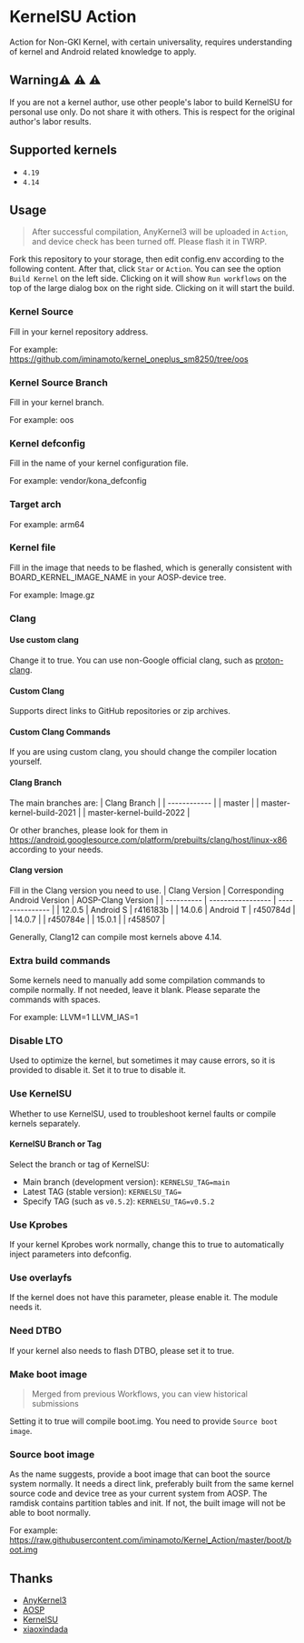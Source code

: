 # KernelSU Action

Action for Non-GKI Kernel, with certain universality, requires understanding of kernel and Android related knowledge to apply.

## Warning:warning: :warning: :warning:

If you are not a kernel author, use other people's labor to build KernelSU for personal use only. Do not share it with others. This is respect for the original author's labor results.

## Supported kernels

- `4.19`
- `4.14`

## Usage

> After successful compilation, AnyKernel3 will be uploaded in `Action`, and device check has been turned off. Please flash it in TWRP.

Fork this repository to your storage, then edit config.env according to the following content. After that, click `Star` or `Action`. You can see the option `Build Kernel` on the left side. Clicking on it will show `Run workflows` on the top of the large dialog box on the right side. Clicking on it will start the build.

### Kernel Source

Fill in your kernel repository address.

For example: https://github.com/iminamoto/kernel_oneplus_sm8250/tree/oos

### Kernel Source Branch

Fill in your kernel branch.

For example: oos

### Kernel defconfig

Fill in the name of your kernel configuration file.

For example: vendor/kona_defconfig

### Target arch

For example: arm64

### Kernel file

Fill in the image that needs to be flashed, which is generally consistent with BOARD_KERNEL_IMAGE_NAME in your AOSP-device tree.

For example: Image.gz

### Clang

#### Use custom clang

Change it to true. You can use non-Google official clang, such as [proton-clang](https://github.com/kdrag0n/proton-clang).

#### Custom Clang

Supports direct links to GitHub repositories or zip archives.

#### Custom Clang Commands

If you are using custom clang, you should change the compiler location yourself.

#### Clang Branch

The main branches are:
| Clang Branch |
| ------------ |
| master |
| master-kernel-build-2021 |
| master-kernel-build-2022 |

Or other branches, please look for them in https://android.googlesource.com/platform/prebuilts/clang/host/linux-x86 according to your needs.

#### Clang version

Fill in the Clang version you need to use.
| Clang Version | Corresponding Android Version | AOSP-Clang Version |
| ---------- | ----------------- | --------------- |
| 12.0.5 | Android S | r416183b |
| 14.0.6 | Android T | r450784d |
| 14.0.7 | | r450784e |
| 15.0.1 | | r458507 |

Generally, Clang12 can compile most kernels above 4.14.

### Extra build commands

Some kernels need to manually add some compilation commands to compile normally. If not needed, leave it blank.
Please separate the commands with spaces.

For example: LLVM=1 LLVM_IAS=1

### Disable LTO

Used to optimize the kernel, but sometimes it may cause errors, so it is provided to disable it. Set it to true to disable it.

### Use KernelSU

Whether to use KernelSU, used to troubleshoot kernel faults or compile kernels separately.

#### KernelSU Branch or Tag

Select the branch or tag of KernelSU:
- Main branch (development version): `KERNELSU_TAG=main`
- Latest TAG (stable version): `KERNELSU_TAG=`
- Specify TAG (such as `v0.5.2`): `KERNELSU_TAG=v0.5.2`

### Use Kprobes

If your kernel Kprobes work normally, change this to true to automatically inject parameters into defconfig.

### Use overlayfs

If the kernel does not have this parameter, please enable it. The module needs it.

### Need DTBO

If your kernel also needs to flash DTBO, please set it to true.

### Make boot image
> Merged from previous Workflows, you can view historical submissions

Setting it to true will compile boot.img. You need to provide `Source boot image`.

### Source boot image

As the name suggests, provide a boot image that can boot the source system normally. It needs a direct link, preferably built from the same kernel source code and device tree as your current system from AOSP. The ramdisk contains partition tables and init. If not, the built image will not be able to boot normally.

For example: https://raw.githubusercontent.com/iminamoto/Kernel_Action/master/boot/boot.img

## Thanks

- [AnyKernel3](https://github.com/osm0sis/AnyKernel3)
- [AOSP](https://android.googlesource.com)
- [KernelSU](https://github.com/tiann/KernelSU)
- [xiaoxindada](https://github.com/xiaoxindada)
